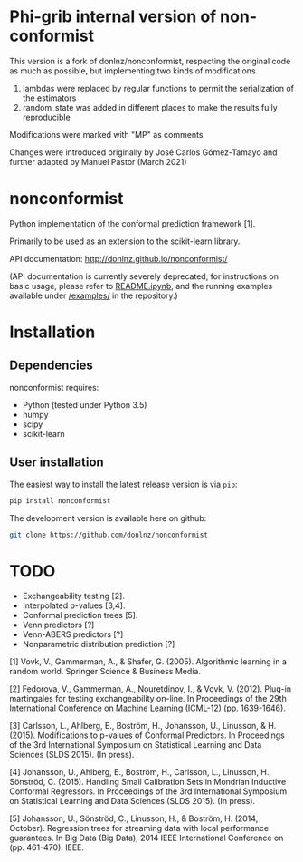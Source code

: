 # Phi-grib internal version of non-conformist

This version is a fork of donlnz/nonconformist, respecting the original code as much as possible, but implementing two kinds of modifications
1. lambdas were replaced by regular functions to permit the serialization of the estimators
2. random_state was added in different places to make the results fully reproducible

Modifications were marked with "MP" as comments

Changes were introduced originally by José Carlos Gómez-Tamayo and further adapted by Manuel Pastor (March 2021)

# nonconformist

Python implementation of the conformal prediction framework [1].

Primarily to be used as an extension to the scikit-learn library.

API documentation: http://donlnz.github.io/nonconformist/

(API documentation is currently severely deprecated; for instructions on basic usage,
please refer to [README.ipynb](https://github.com/donlnz/nonconformist/blob/master/README.ipynb), and the running examples
available under [/examples/](https://github.com/donlnz/nonconformist/tree/master/examples) in the repository.)

# Installation

## Dependencies

nonconformist requires:

* Python (tested under Python 3.5)
* numpy
* scipy
* scikit-learn

## User installation

The easiest way to install the latest release version is via ```pip```:
```bash
pip install nonconformist
```
The development version is available here on github:
```bash
git clone https://github.com/donlnz/nonconformist
```


# TODO

* Exchangeability testing [2].
* Interpolated p-values [3,4].
* Conformal prediction trees [5].
* Venn predictors [?]
* Venn-ABERS predictors [?]
* Nonparametric distribution prediction [?]

[1] Vovk, V., Gammerman, A., & Shafer, G. (2005). Algorithmic learning in a random world.
Springer Science & Business Media.

[2] Fedorova, V., Gammerman, A., Nouretdinov, I., & Vovk, V. (2012).
Plug-in martingales for testing exchangeability on-line. In Proceedings
of the 29th International Conference on Machine Learning (ICML-12) (pp. 1639-1646).

[3] Carlsson, L., Ahlberg, E., Boström, H., Johansson, U., Linusson, & H. (2015).
Modifications to p-values of Conformal Predictors. In Proceedings of the 3rd
International Symposium on Statistical Learning and Data Sciences (SLDS 2015). (In press).

[4] Johansson, U., Ahlberg, E., Boström, H., Carlsson, L., Linusson, H., Sönströd, C. (2015).
Handling Small Calibration Sets in Mondrian Inductive Conformal Regressors. In Proceedings of
the 3rd International Symposium on Statistical Learning and Data Sciences (SLDS 2015). (In press).

[5] Johansson, U., Sönströd, C., Linusson, H., & Boström, H. (2014, October).
Regression trees for streaming data with local performance guarantees.
In Big Data (Big Data), 2014 IEEE International Conference on (pp. 461-470). IEEE.
